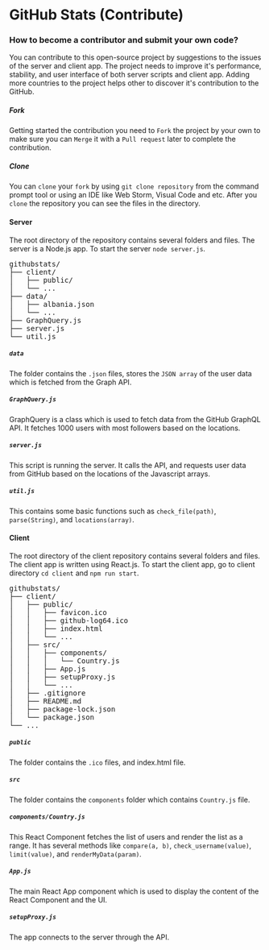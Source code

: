 # GitHub Stats (Contribute)
### How to become a contributor and submit your own code?
You can contribute to this open-source project by suggestions to the issues of the server and client app.
The project needs to improve it's performance, stability, and user interface of both server scripts and client app.
Adding more countries to the project helps other to discover it's contribution to the GitHub.

##### Fork
Getting started the contribution you need to `Fork` the project by your own to make sure you can `Merge` it with a `Pull request`
later to complete the contribution.

##### Clone
You can `clone` your `fork` by using `git clone repository` from the command prompt tool or
using an IDE like Web Storm, Visual Code and etc. After you `clone` the repository you can see the files
in the directory.

#### Server
The root directory of the repository contains several folders and files. The server is a Node.js app.
To start the server `node server.js`.
<pre>
githubstats/
├── client/
│   ├── public/
│   └── ...
├── data/
│   ├── albania.json
│   └── ...
├── GraphQuery.js
├── server.js
└── util.js
</pre>
##### `data`
The folder contains the `.json` files, stores the  `JSON array` of the user data which is fetched
from the Graph API. 
##### `GraphQuery.js`
GraphQuery is a class which is used to fetch data from the GitHub GraphQL API.
It fetches 1000 users with most followers based on the locations.
##### `server.js`
This script is running the server. It calls the API, and requests user data from GitHub based
on the locations of the Javascript arrays.
##### `util.js`
This contains some basic functions such as `check_file(path)`, `parse(String)`, and `locations(array)`.


#### Client
The root directory of the client repository contains several folders and files.
The client app is written using React.js. To start the client app, go to client directory `cd client` and `npm run start`.
<pre>
githubstats/
├── client/
│   ├── public/
│   │   ├── favicon.ico
│   │   ├── github-log64.ico
│   │   ├── index.html
│   │   └── ...
│   ├── src/
│   │   ├── components/
│   │   │   └── Country.js
│   │   ├── App.js
│   │   ├── setupProxy.js
│   │   └── ...
│   ├── .gitignore
│   ├── README.md
│   ├── package-lock.json
│   └── package.json
└── ...
</pre>
##### `public`
The folder contains the `.ico` files, and index.html file.
##### `src`
The folder contains the `components` folder which contains `Country.js` file.
##### `components/Country.js`
This React Component fetches the list of users and render the list as a range.
It has several methods like `compare(a, b)`, `check_username(value)`, `limit(value)`, and `renderMyData(param)`.
##### `App.js`
The main React App component which is used to display the content of the React Component and the UI.
##### `setupProxy.js`
The app connects to the server through the API.

 

